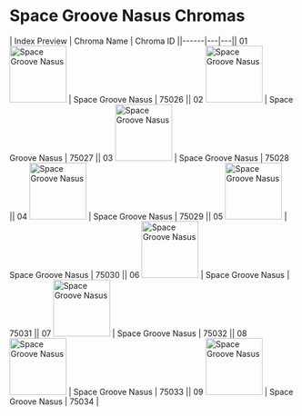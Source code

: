 # Space Groove Nasus Chromas

| Index  Preview | Chroma Name | Chroma ID ||------|---|---|| 01  <img src='https://raw.communitydragon.org/latest/plugins/rcp-be-lol-game-data/global/default/v1/champion-chroma-images/75/75026.png' alt='Space Groove Nasus' width='100'> | Space Groove Nasus | 75026 || 02  <img src='https://raw.communitydragon.org/latest/plugins/rcp-be-lol-game-data/global/default/v1/champion-chroma-images/75/75027.png' alt='Space Groove Nasus' width='100'> | Space Groove Nasus | 75027 || 03  <img src='https://raw.communitydragon.org/latest/plugins/rcp-be-lol-game-data/global/default/v1/champion-chroma-images/75/75028.png' alt='Space Groove Nasus' width='100'> | Space Groove Nasus | 75028 || 04  <img src='https://raw.communitydragon.org/latest/plugins/rcp-be-lol-game-data/global/default/v1/champion-chroma-images/75/75029.png' alt='Space Groove Nasus' width='100'> | Space Groove Nasus | 75029 || 05  <img src='https://raw.communitydragon.org/latest/plugins/rcp-be-lol-game-data/global/default/v1/champion-chroma-images/75/75030.png' alt='Space Groove Nasus' width='100'> | Space Groove Nasus | 75030 || 06  <img src='https://raw.communitydragon.org/latest/plugins/rcp-be-lol-game-data/global/default/v1/champion-chroma-images/75/75031.png' alt='Space Groove Nasus' width='100'> | Space Groove Nasus | 75031 || 07  <img src='https://raw.communitydragon.org/latest/plugins/rcp-be-lol-game-data/global/default/v1/champion-chroma-images/75/75032.png' alt='Space Groove Nasus' width='100'> | Space Groove Nasus | 75032 || 08  <img src='https://raw.communitydragon.org/latest/plugins/rcp-be-lol-game-data/global/default/v1/champion-chroma-images/75/75033.png' alt='Space Groove Nasus' width='100'> | Space Groove Nasus | 75033 || 09  <img src='https://raw.communitydragon.org/latest/plugins/rcp-be-lol-game-data/global/default/v1/champion-chroma-images/75/75034.png' alt='Space Groove Nasus' width='100'> | Space Groove Nasus | 75034 |